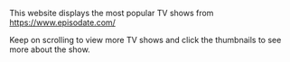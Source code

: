This website displays the most popular TV shows from https://www.episodate.com/

Keep on scrolling to view more TV shows and click the thumbnails to see more about the show. 